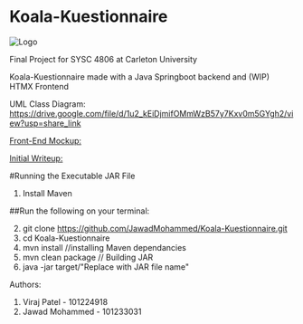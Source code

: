 ﻿# Koala-Kuestionnaire
![Logo](https://github.com/user-attachments/assets/a0dd8b23-93f1-49b1-b89e-9bb8160d63ed)

Final Project for SYSC 4806 at Carleton University

Koala-Kuestionnaire made with a Java Springboot backend and (WIP) HTMX Frontend

UML Class Diagram: [https://drive.google.com/file/d/1u2_kEiDjmifOMmWzB57y7Kxv0m5GYgh2/view?usp=share_link
](https://app.diagrams.net/#G1u2_kEiDjmifOMmWzB57y7Kxv0m5GYgh2#%7B%22pageId%22%3A%22wxf8efvGGPWjzxauskDP%22%7D)

[Front-End Mockup:](https://docs.google.com/presentation/d/1517oo0Sg0uBIAgBG-HQa3aO_WIEbvdIw9or2LpHIVyE/edit?usp=sharing)

[Initial Writeup:](https://docs.google.com/document/d/1IyZHtcENoB2JM6cke4yu5bPZR-3-EdlKjJhLk1Yskj8/edit?usp=sharing)

#Running the Executable JAR File
	
1. Install Maven

##Run the following on your terminal:

2. git clone https://github.com/JawadMohammed/Koala-Kuestionnaire.git
3. cd Koala-Kuestionnaire
4. mvn install								//installing Maven dependancies
5. mvn clean package							// Building JAR
6. java -jar target/"Replace with JAR file name"


Authors:
1. Viraj Patel - 101224918
2. Jawad Mohammed - 101233031

